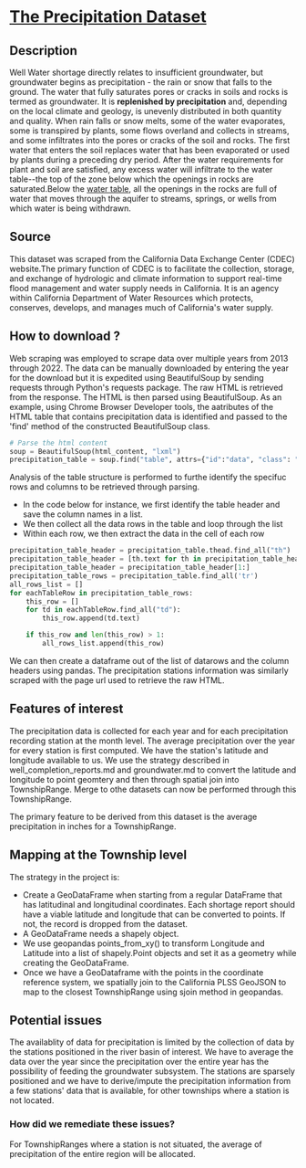 # [The Precipitation Dataset](https://cdec.water.ca.gov/reportapp/javareports?name=PRECIPMON")
## Description


Well Water shortage directly relates to insufficient groundwater, but groundwater begins as precipitation - the rain or snow that falls to the ground. 
The water that fully saturates pores or cracks in soils and rocks is termed as groundwater. It is **replenished by precipitation** and, depending on the local climate and geology, is unevenly distributed 
in both quantity and quality. When rain falls or snow melts, some of the water evaporates, some is transpired by plants, some flows overland and collects in streams, and some infiltrates into
the pores or cracks of the soil and rocks. The first water that enters the soil replaces water that has been evaporated or used by plants during a preceding dry period. After the water requirements 
for plant and soil are satisfied, any excess water will infiltrate to the water table--the top of the zone below which the openings in rocks are saturated.Below the [water table](https://pubs.usgs.gov/gip/gw/how_a.html), all the openings in 
the rocks are full of water that moves through the aquifer to streams, springs, or wells from which water is being withdrawn. 

## Source
This dataset was scraped from the California Data Exchange Center (CDEC) website.The primary function of CDEC is to facilitate the collection, storage, and exchange of hydrologic
and climate information to support real-time flood management and water supply needs in California. It is an agency within California Department of Water Resources which protects,
conserves, develops, and manages much of California's water supply. 

## How to download ?

Web scraping was employed to scrape data over multiple years from 2013 through 2022. The data can be manually downloaded by entering the year for the download but it is expedited using BeautifulSoup 
by sending requests through Python's requests package. The raw HTML is retrieved from the response. The HTML is then parsed using BeautifulSoup. As an example, using Chrome Browser Developer tools, the aatributes of the
HTML table that contains precipitation data is identified and passed to the 'find' method of the constructed BeautifulSoup class.

``` python
# Parse the html content
soup = BeautifulSoup(html_content, "lxml")
precipitation_table = soup.find("table", attrs={"id":"data", "class": "data"})  
```

Analysis of the table structure is performed to furthe identify the specifuc rows and columns to be retrieved through parsing. 
- In the code below for instance, we first identify the table header and save the column names in a list. 
- We then collect all the data rows in the table and loop through the list
- Within each row, we then extract the data in the cell of each row

```python
precipitation_table_header = precipitation_table.thead.find_all("th")  
precipitation_table_header = [th.text for th in precipitation_table_header]
precipitation_table_header = precipitation_table_header[1:]
precipitation_table_rows = precipitation_table.find_all('tr')
all_rows_list = []
for eachTableRow in precipitation_table_rows:
    this_row = []
    for td in eachTableRow.find_all("td"):
        this_row.append(td.text)

    if this_row and len(this_row) > 1:
        all_rows_list.append(this_row)
```

We can then create a dataframe out of the list of datarows and the column headers using pandas. The precipitation stations information was similarly scraped with the page url used to retrieve the raw HTML.

## Features of interest

The precipitation data is collected for each year and for each precipitation recording station at the month level. The average precipitation over the year for every station is first computed.
We have the station's latitude and longitude available to us. We use the strategy described in well_completion_reports.md and groundwater.md to convert the latitude and longitude to point geomtery and then through spatial join 
into TownshipRange. Merge to othe datasets can now be performed through this TownshipRange.

The primary feature to be derived from this dataset is the average precipitation in inches for a TownshipRange.

## Mapping at the Township level

The strategy in the project is:
- Create a GeoDataFrame when starting from a regular DataFrame that has latitudinal and longitudinal coordinates. Each shortage report should have a viable latitude and longitude that can be converted to points.
  If not, the record is dropped from the dataset.
- A GeoDataFrame needs a shapely object.
-  We use geopandas points_from_xy() to transform Longitude and Latitude into a list of shapely.Point objects and set it as a geometry while creating the GeoDataFrame.
- Once we have a GeoDataframe with the points in the coordinate reference system, we spatially join to the California PLSS GeoJSON to map to the closest TownshipRange using sjoin method in geopandas.

## Potential issues
The availablity of data for precipitation is limited by the collection of data by the stations positioned in the river basin of interest. We have to average the data over the year since the precipitation over
the entire year has the possibility of feeding the groundwater subsystem.
The stations are sparsely positioned and we have to derive/impute the precipitation information from a few stations' data that is available, for other townships where a station is not located.

### How did we remediate these issues?
For TownshipRanges where a station is not situated, the average of precipitation of the entire region will be allocated.